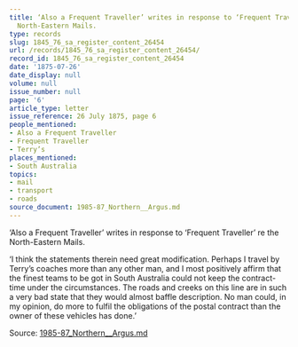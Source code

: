 ```yaml
---
title: ‘Also a Frequent Traveller’ writes in response to ‘Frequent Traveller’ re the
  North-Eastern Mails.
type: records
slug: 1845_76_sa_register_content_26454
url: /records/1845_76_sa_register_content_26454/
record_id: 1845_76_sa_register_content_26454
date: '1875-07-26'
date_display: null
volume: null
issue_number: null
page: '6'
article_type: letter
issue_reference: 26 July 1875, page 6
people_mentioned:
- Also a Frequent Traveller
- Frequent Traveller
- Terry’s
places_mentioned:
- South Australia
topics:
- mail
- transport
- roads
source_document: 1985-87_Northern__Argus.md
---
```


‘Also a Frequent Traveller’ writes in response to ‘Frequent Traveller’ re the North-Eastern Mails.

‘I think the statements therein need great modification.  Perhaps I travel by Terry’s coaches more than any other man, and I most positively affirm that the finest teams to be got in South Australia could not keep the contract-time under the circumstances.  The roads and creeks on this line are in such a very bad state that they would almost baffle description.  No man could, in my opinion, do more to fulfil the obligations of the postal contract than the owner of these vehicles has done.’

Source: [1985-87_Northern__Argus.md](/downloads/markdown/1985-87_Northern__Argus.md)
